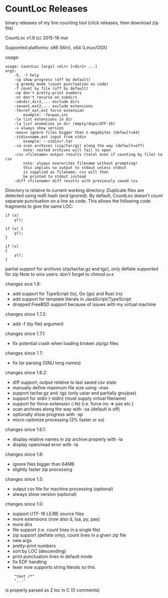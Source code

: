 # CountLoc Releases
binary releases of my line counting tool (click releases, then download zip file)

CountLoc v1.9 (c) 2015-18 mar

Supported platforms: x86 (Win), x64 (Linux/OSX)

usage:
```
usage: CountLoc [args] <dir> [<dir2> ...]
args:
	-h, -? help
	-sp show progress (off by default)
	-g greedy mode (count punctuation as code)
	-f count by file (off by default)
	-np don't pretty-print numbers
	-nr don't recurse on subdirs
	-xd=dir,dir2,... exclude dirs
	-xe=ext,ext2,... exclude extensions
	-fe=ref_ext,ext force extension
		example: -fe=pas,inc
	-le list extensions in dir
	-la list anomalies in dir (empty/dups/UTF-16)
	-v always show version
	-max=n ignore files bigger than n megabytes (default=64)
	-stdin=name.ext input from stdin
		example: --stdin=*.tar
	-sa scan archives (zip/tar/gz) along the way (default=off)
		note: nested archives will fail to open
	-csv <filename> output results (total even if counting by file) to csv
		note: always overwrites filename without prompting!
		this implies no output to stdout unless stdout
		is supplied as filename; csv will then
		be printed to stdout instead
	-diff <filename> diff results with previously saved csv
```

Directory is relative to current working directory.
Duplicate files are detected using md5 hash (and ignored).
By default, CountLoc doesn't count separate punctuation on a line as code.
This allows the following code fragments to give the same LOC:

```
if (x)
	y();

if (x) {
	y();
}

if (x)
{
	y();
}
```

partial support for archives (zip/tar/tar.gz and tgz), only deflate supported for zip
Note to unix users: don't forget to chmod u+x

changes sice 1.8:
- add support for TypeScript (ts), Go (go) and Rust (rs)
- add support for template literals in JavaScript/TypeScript
- dropped FreeBSD support because of issues with my virtual machine

changes since 1.7.2:
- add -f (by file) argument

changes since 1.7.1:
- fix potential crash when loading broken zip/gz files

changes since 1.7:
- fix tar parsing (GNU long names)

changes since 1.6.2:
- diff support; output relative to last saved csv state
- manually define maximum file size using -max
- support tar/tar.gz and .tgz (only ustar and partially gnu/pax)
- support for stdin (-stdin) (must supply virtual filename)
- support for force-extension (-fe) (i.e. force inc => pas etc.)
- scan archives along the way with -sa (default is off)
- optionally show progress with -sp
- micro-optimize processing (3% faster or so)

changes since 1.6.1:
- display relative names in zip archive properly with -la
- display open/read error with -la

changes since 1.6:
- ignore files bigger than 64MB
- slightly faster zip processing

changes since 1.5:
- output csv file for machine processing (optional)
- always show version (optional)

changes since 1.0:
- support UTF-16 LE/BE source files
- more extensions (now also d, lua, py, pas)
- more dirs
- file support (i.e. count lines in a single file)
- zip support (deflate only), count lines in a given zip file
- new args
- pretty-print numbers
- sort by LOC (descending)
- print punctuation lines in default mode
- fix EOF handling
- lexer now supports string literals so this
```
	"text /*"
	"..."
```
  is properly parsed as 2 loc in C (0 comments)

